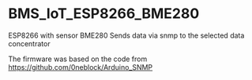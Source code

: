 # BMS_IoT_ESP8266_BME280
ESP8266 with sensor BME280
Sends data via snmp to the selected data concentrator



The firmware was based on the code from
https://github.com/0neblock/Arduino_SNMP
